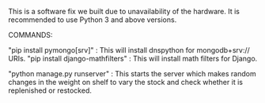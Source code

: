 This is a software fix we built due to unavailability of the hardware.
It is recommended to use Python 3 and above versions.

COMMANDS:

"pip install pymongo[srv]" :  This will install dnspython for mongodb+srv:// URIs.
"pip install django-mathfilters" : This will install math filters for Django.

"python manage.py runserver" : This starts the server which makes random changes in the weight on shelf to vary the stock and check whether it is replenished or restocked.
